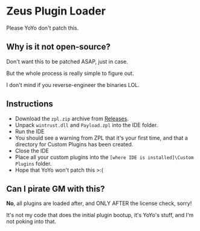 # Zeus Plugin Loader
Please YoYo don't patch this.

## Why is it not open-source?
Don't want this to be patched ASAP, just in case.

But the whole process is really simple to figure out.

I don't mind if you reverse-engineer the binaries LOL.

## Instructions
- Download the `zpl.zip` archive from [Releases](https://github.com/ZeusPlugins/ZeusPluginLoader/releases).
- Unpack `wintrust.dll` and `Payload.zpl` into the IDE folder.
- Run the IDE
- You should see a warning from ZPL that it's your first time, and that a directory for Custom Plugins has been created.
- Close the IDE
- Place all your custom plugins into the `[where IDE is installed]\Custom Plugins` folder.
- Hope that YoYo won't patch this >:(

## Can I pirate GM with this?
**No**, all plugins are loaded after, and ONLY AFTER the license check, sorry!

It's not my code that does the initial plugin bootup, it's YoYo's stuff, and I'm not poking into that.
